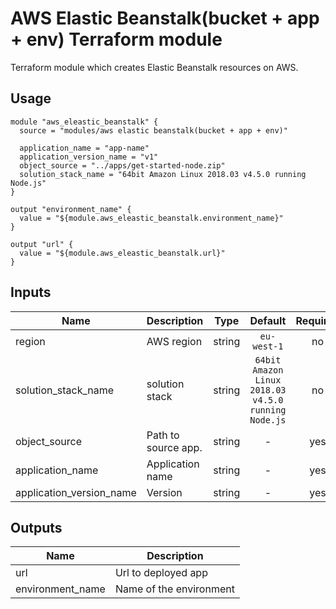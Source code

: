 # AWS Elastic Beanstalk(bucket + app + env) Terraform module

Terraform module which creates Elastic Beanstalk resources on AWS.

## Usage

```hcl
module "aws_eleastic_beanstalk" {
  source = "modules/aws elastic beanstalk(bucket + app + env)"

  application_name = "app-name"
  application_version_name = "v1"
  object_source = "../apps/get-started-node.zip"
  solution_stack_name = "64bit Amazon Linux 2018.03 v4.5.0 running Node.js"
}

output "environment_name" {
  value = "${module.aws_eleastic_beanstalk.environment_name}"
}

output "url" {
  value = "${module.aws_eleastic_beanstalk.url}"
}
```

## Inputs

| Name | Description | Type | Default | Required |
|------|-------------|:----:|:-----:|:-----:|
| region | AWS region | string | `eu-west-1` | no |
| solution_stack_name | solution stack | string | `64bit Amazon Linux 2018.03 v4.5.0 running Node.js` | no |
| object_source | Path to source app. | string | - | yes |
| application_name | Application name | string | - | yes |
| application_version_name | Version | string | - | yes |

## Outputs

| Name | Description |
|------|-------------|
| url | Url to deployed app |
| environment_name | Name of the environment |